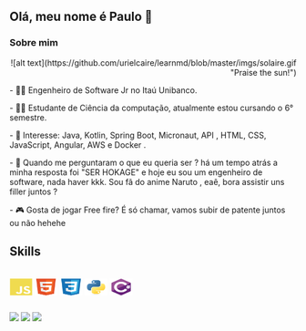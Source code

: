 ## Olá, meu nome é Paulo 👋

### Sobre mim
<div style="display: inline_block"  >
<div align="right" width="250" height="250">
![alt text](https://github.com/urielcaire/learnmd/blob/master/imgs/solaire.gif "Praise the sun!")
</div>
<p> - 👨‍💻 Engenheiro de Software Jr no Itaú Unibanco. </p>
<p> - 👨‍🎓 Estudante de Ciência da computação, atualmente estou cursando o 6° semestre. </p>
<p> - 🎯 Interesse: Java, Kotlin, Spring Boot, Micronaut, API , HTML, CSS, JavaScript, Angular, AWS e Docker . </p>
<p> - 🦊 Quando me perguntaram o que eu queria ser ? há um tempo atrás a minha resposta foi "SER HOKAGE" e hoje eu sou um engenheiro de software, nada haver kkk. Sou fã do anime Naruto , eaê, bora assistir uns filler juntos ? </p>
<p> - 🎮 Gosta de jogar Free fire? É só chamar, vamos subir de patente juntos ou não hehehe </p>
  
</div>

## Skills
<div style="display: inline_block"><br>
  <img align="center" alt="Rafa-Js" height="30" width="40" src="https://raw.githubusercontent.com/devicons/devicon/master/icons/javascript/javascript-plain.svg">
  <img align="center" alt="Rafa-HTML" height="30" width="40" src="https://raw.githubusercontent.com/devicons/devicon/master/icons/html5/html5-original.svg">
  <img align="center" alt="Rafa-CSS" height="30" width="40" src="https://raw.githubusercontent.com/devicons/devicon/master/icons/css3/css3-original.svg">
  <img align="center" alt="Rafa-Python" height="30" width="40" src="https://raw.githubusercontent.com/devicons/devicon/master/icons/python/python-original.svg">
  <img align="center" alt="Rafa-Csharp" height="30" width="40" src="https://raw.githubusercontent.com/devicons/devicon/master/icons/csharp/csharp-original.svg">
  
  ##
 
<div> 
  <a href="https://instagram.com/paulovgtp" target="_blank"><img src="https://img.shields.io/badge/-Instagram-%7122CF5F?style=for-the-badge&logo=instagram&logoColor=white" target="_blank"></a>
  <a href = "mailto:paulovgtp@gmail.com"><img src="https://img.shields.io/badge/-Gmail-%23333?style=for-the-badge&logo=gmail&logoColor=white" target="_blank"></a>
  <a href="https://www.linkedin.com/in/paulo-pires-291823110/" target="_blank"><img src="https://img.shields.io/badge/-LinkedIn-%230077B5?style=for-the-badge&logo=linkedin&logoColor=white" target="_blank"></a>  
</div>
